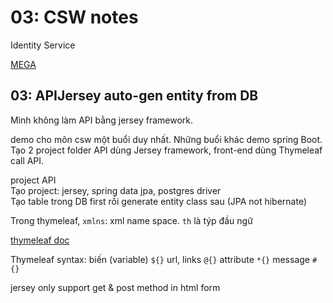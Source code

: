 # 03: CSW notes

Identity Service

[MEGA](https://mega.nz/folder/muQFVQwB#GnjN8HzVPtxKqULsRLgzLw)

## 03: APIJersey auto-gen entity from DB

Mình không làm API bằng jersey framework.

demo cho môn csw một buổi duy nhất. Những buổi khác demo spring Boot. Tạo 2 project folder API dùng Jersey framework, front-end dùng Thymeleaf call API.

project API\
Tạo project: jersey, spring data jpa, postgres driver\
Tạo table trong DB first rồi generate entity class sau (JPA not hibernate)

Trong thymeleaf, `xmlns`: xml name space. `th` là týp đầu ngữ

[thymeleaf doc](https://www.thymeleaf.org/doc/tutorials/3.1/thymeleafspring.html#preface)

Thymeleaf syntax:
biến (variable) `${}`
url, links `@{}`
attribute `*{}`
message `#{}`

jersey only support get & post method in html form

